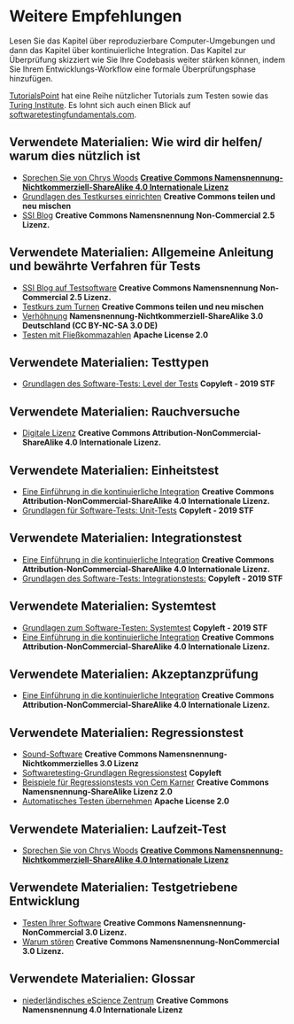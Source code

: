 # Weitere Empfehlungen

Lesen Sie das Kapitel über reproduzierbare Computer-Umgebungen und dann das Kapitel über kontinuierliche Integration. Das Kapitel zur Überprüfung skizziert wie Sie Ihre Codebasis weiter stärken können, indem Sie Ihrem Entwicklungs-Workflow eine formale Überprüfungsphase hinzufügen.

[TutorialsPoint](https://www.tutorialspoint.com/software_testing/) hat eine Reihe nützlicher Tutorials zum Testen sowie das [Turing Institute](https://alan-turing-institute.github.io/rsd-engineeringcourse/ch03tests/01testingbasics.html). Es lohnt sich auch einen Blick auf [softwaretestingfundamentals.com](http://softwaretestingfundamentals.com).

## Verwendete Materialien: Wie wird dir helfen/ warum dies nützlich ist

- [Sprechen Sie von Chrys Woods](https://drive.google.com/file/d/1CBTAhCVixccui1DjeUT13qh6ga5SDXjl/view) [**Creative Commons Namensnennung-Nichtkommerziell-ShareAlike 4.0 Internationale Lizenz**](https://chryswoods.com/main/copyright.html)
- [Grundlagen des Testkurses einrichten](https://alan-turing-institute.github.io/rsd-engineeringcourse/ch03tests/01testingbasics.html) **Creative Commons teilen und neu mischen**
- [SSI Blog](https://www.software.ac.uk/resources/guides/testing-your-software?_ga=2.39233514.830272891.1552653652-1336468516.1531506806) **Creative Commons Namensnennung Non-Commercial 2.5 Lizenz.**

## Verwendete Materialien: Allgemeine Anleitung und bewährte Verfahren für Tests

- [SSI Blog auf Testsoftware](https://www.software.ac.uk/resources/guides/testing-your-software?_ga=2.39233514.830272891.1552653652-1336468516.1531506806) **Creative Commons Namensnennung Non-Commercial 2.5 Lizenz.**
- [Testkurs zum Turnen](https://alan-turing-institute.github.io/rsd-engineeringcourse/ch03tests/03pytest.html) **Creative Commons teilen und neu mischen**
- [Verhöhnung](https://www.vogella.com/tutorials/Mockito/article.html) **Namensnennung-Nichtkommerziell-ShareAlike 3.0 Deutschland (CC BY-NC-SA 3.0 DE)**
- [Testen mit Fließkommazahlen](https://github.com/softwaresaved/automated_testing/blob/master/README.md) **Apache License 2.0**

## Verwendete Materialien: Testtypen

- [Grundlagen des Software-Tests: Level der Tests](http://softwaretestingfundamentals.com/software-testing-levels/) **Copyleft - 2019 STF**

## Verwendete Materialien: Rauchversuche

- [Digitale Lizenz](https://www.digitalocean.com/community/tutorials/an-introduction-to-continuous-integration-delivery-and-deployment) **Creative Commons Attribution-NonCommercial-ShareAlike 4.0 Internationale Lizenz.**

## Verwendete Materialien: Einheitstest

- [Eine Einführung in die kontinuierliche Integration](https://www.digitalocean.com/community/tutorials/an-introduction-to-continuous-integration-delivery-and-deployment) **Creative Commons Attribution-NonCommercial-ShareAlike 4.0 Internationale Lizenz.**
- [Grundlagen für Software-Tests: Unit-Tests](http://softwaretestingfundamentals.com/unit-testing/) **Copyleft - 2019 STF**

## Verwendete Materialien: Integrationstest

- [Eine Einführung in die kontinuierliche Integration](https://www.digitalocean.com/community/tutorials/an-introduction-to-continuous-integration-delivery-and-deployment) **Creative Commons Attribution-NonCommercial-ShareAlike 4.0 Internationale Lizenz.**
- [Grundlagen des Software-Tests: Integrationstests:](http://softwaretestingfundamentals.com/integration-testing/) **Copyleft - 2019 STF**

## Verwendete Materialien: Systemtest

- [Grundlagen zum Software-Testen: Systemtest](http://softwaretestingfundamentals.com/system-testing/) **Copyleft - 2019 STF**
- [Eine Einführung in die kontinuierliche Integration](https://www.digitalocean.com/community/tutorials/an-introduction-to-continuous-integration-delivery-and-deployment) **Creative Commons Attribution-NonCommercial-ShareAlike 4.0 Internationale Lizenz.**

## Verwendete Materialien: Akzeptanzprüfung
- [Eine Einführung in die kontinuierliche Integration](https://www.digitalocean.com/community/tutorials/an-introduction-to-continuous-integration-delivery-and-deployment) **Creative Commons Attribution-NonCommercial-ShareAlike 4.0 Internationale Lizenz.**

## Verwendete Materialien: Regressionstest

- [Sound-Software](http://soundsoftware.ac.uk/unit-testing-why-bother/) **Creative Commons Namensnennung-Nichtkommerzielles 3.0 Lizenz**
- [Softwaretesting-Grundlagen Regressionstest](http://softwaretestingfundamentals.com/regression-testing/) **Copyleft**
- [Beispiele für Regressionstests von Cem Karner](http://www.testingeducation.org/k04/RegressionExamples.htm) **Creative Commons Namensnennung-ShareAlike Lizenz 2.0**
- [Automatisches Testen übernehmen](https://github.com/softwaresaved/automated_testing/blob/master/README.md) **Apache License 2.0**

## Verwendete Materialien: Laufzeit-Test

- [Sprechen Sie von Chrys Woods](https://drive.google.com/file/d/1CBTAhCVixccui1DjeUT13qh6ga5SDXjl/view) [**Creative Commons Namensnennung-Nichtkommerziell-ShareAlike 4.0 Internationale Lizenz**](https://chryswoods.com/main/copyright.html)

## Verwendete Materialien: Testgetriebene Entwicklung

- [Testen Ihrer Software](https://software.ac.uk/resources/guides/testing-your-software) **Creative Commons Namensnennung-NonCommercial 3.0 Lizenz.**
- [Warum stören](http://soundsoftware.ac.uk/unit-testing-why-bother/) **Creative Commons Namensnennung-NonCommercial 3.0 Lizenz.**

## Verwendete Materialien: Glossar

- [niederländisches eScience Zentrum](https://guide.esciencecenter.nl/best_practices/testing.html) **Creative Commons Namensnennung 4.0 Internationale Lizenz**
